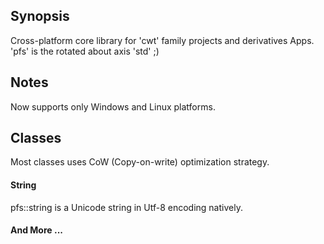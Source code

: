 ## Synopsis
Cross-platform core library for 'cwt' family projects and derivatives Apps.  
'pfs' is the rotated about axis 'std' ;)

## Notes
Now supports only Windows and Linux platforms.

## Classes
Most classes uses CoW (Copy-on-write) optimization strategy.

#### String
pfs::string is a Unicode string in Utf-8 encoding natively.

#### And More ...
